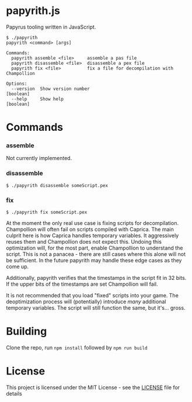 # papyrith.js
Papyrus tooling written in JavaScript.


```
$ ./papyrith
papyrith <command> [args]

Commands:
  papyrith assemble <file>     assemble a pas file
  papyrith disassemble <file>  disassemble a pex file
  papyrith fix <file>          fix a file for decompilation with Champollion

Options:
  --version  Show version number                                       [boolean]
  --help     Show help                                                 [boolean]
```

# Commands
### assemble
Not currently implemented.

### disassemble
```
$ ./papyrith disassemble someScript.pex
```

### fix
```
$ ./papyrith fix someScript.pex
```
At the moment the only real use case is fixing scripts for decompilation. Champollion will often fail on scripts compiled with Caprica. The main culprit here is how Caprica handles temporary variables. It aggressively reuses them and Champollion does not expect this. Undoing this optimization will, for the most part, enable Champollion to understand the script. This is not a panacea - there are still cases where this alone will not be sufficient. In the future papyrith may handle these edge cases as they come up.

Additionally, papyrith verifies that the timestamps in the script fit in 32 bits. If the upper bits of the timestamps are set Champollion will fail.

It is not recommended that you load "fixed" scripts into your game. The deoptimization process will (potentially) introduce *many* additional temporary variables. The script will still function the same, but it's... gross.

# Building
Clone the repo, run `npm install` followed by `npm run build`

# License
This project is licensed under the MIT License - see the [LICENSE](https://github.com/cadpnq/papyrithjs/blob/master/LICENSE) file for details
